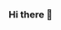 ### Hi there 👋

<!--
**NarendraUnnava/NarendraUnnava** is a ✨ _special_ ✨ repository because its `README.md` (this file) appears on your GitHub profile.

Here are some ideas to get you started:

- 👋 Hey, This is Narendra Unnava.
- 🔭 I’m currently Masters in Northwest Missouri State University.
- 🌱 I’m currently learning Web development course.
- 👯 I’m looking to collaborate on Machine Learning projects.
- 🤔 I’m looking for help with Java programming.
- 💬 Ask me about Sports in india.
- 📫 How to reach me:[Linkedin](https://www.linkedin.com/in/narendra-unnava-b876741ab) 

